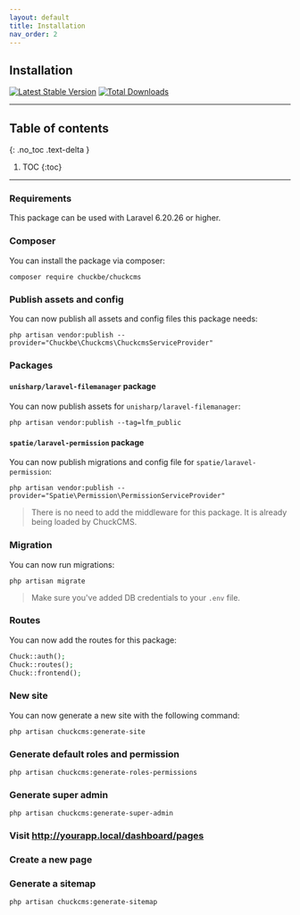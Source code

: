 ```yaml
---
layout: default
title: Installation
nav_order: 2
---
```

## Installation

[![Latest Stable Version](https://poser.pugx.org/chuckbe/chuckcms/version.png)](https://packagist.org/packages/chuckbe/chuckcms) [![Total Downloads](https://poser.pugx.org/chuckbe/chuckcms/d/total.png)](https://packagist.org/packages/chuckbe/chuckcms)

---

## Table of contents
{: .no_toc .text-delta }

1. TOC
{:toc}

---
 
### Requirements
This package can be used with Laravel 6.20.26 or higher. 

### Composer
You can install the package via composer:
```
composer require chuckbe/chuckcms
```

### Publish assets and config
You can now publish all assets and config files this package needs:
```
php artisan vendor:publish --provider="Chuckbe\Chuckcms\ChuckcmsServiceProvider"
```

### Packages
#### ```unisharp/laravel-filemanager``` package
You can now publish assets for ```unisharp/laravel-filemanager```:
```
php artisan vendor:publish --tag=lfm_public
```

#### ```spatie/laravel-permission``` package
You can now publish migrations and config file for ```spatie/laravel-permission```:
```
php artisan vendor:publish --provider="Spatie\Permission\PermissionServiceProvider"
```
> There is no need to add the middleware for this package. It is already being loaded by ChuckCMS.

### Migration
You can now run migrations:
```
php artisan migrate
```
> Make sure you've added DB credentials to your ```.env``` file.

### Routes
You can now add the routes for this package:
```php
Chuck::auth();
Chuck::routes();
Chuck::frontend();
```

### New site
You can now generate a new site with the following command:
```
php artisan chuckcms:generate-site
```

### Generate default roles and permission
```
php artisan chuckcms:generate-roles-permissions
```

### Generate super admin
```
php artisan chuckcms:generate-super-admin
```

### Visit http://yourapp.local/dashboard/pages

### Create a new page

### Generate a sitemap
```
php artisan chuckcms:generate-sitemap
```